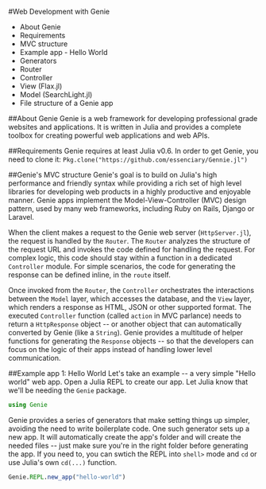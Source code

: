 #Web Development with Genie

* About Genie
* Requirements
* MVC structure
* Example app - Hello World
* Generators
* Router
* Controller
* View (Flax.jl)
* Model (SearchLight.jl)
* File structure of a Genie app

##About Genie
Genie is a web framework for developing professional grade websites and applications. It is written in Julia and provides a complete toolbox for creating powerful web applications and web APIs.

##Requirements
Genie requires at least Julia v0.6.
In order to get Genie, you need to clone it:
`Pkg.clone("https://github.com/essenciary/Gennie.jl")`

##Genie's MVC structure
Genie's goal is to build on Julia's high performance and friendly syntax while providing a rich set of high level libraries for developing web products in a highly productive and enjoyable manner. Genie apps implement the Model-View-Controller (MVC) design pattern, used by many web frameworks, including Ruby on Rails, Django or Laravel.

When the client makes a request to the Genie web server (`HttpServer.jl`), the request is handled by the `Router`. The `Router` analyzes the structure of the request URL and invokes the code defined for handling the request. For complex logic, this code should stay within a function in a dedicated `Controller` module. For simple scenarios, the code for generating the response can be defined inline, in the `route` itself.

Once invoked from the `Router`, the `Controller` orchestrates the interactions between the `Model` layer, which accesses the database, and the `View` layer, which renders a response as HTML, JSON or other supported format. The executed `Controller` function (called `action` in MVC parlance) needs to return a `HttpResponse` object -- or another object that can automatically converted by Genie (like a `String`). Genie provides a multitude of helper functions for generating the `Response` objects -- so that the developers can focus on the logic of their apps instead of handling lower level communication.

##Example app 1: Hello World
Let's take an example -- a very simple "Hello world" web app. Open a Julia REPL to create our app. Let Julia know that we'll be needing the `Genie` package.
```julia
using Genie
```
Genie provides a series of generators that make setting things up simpler, avoiding the need to write boilerplate code. One such generator sets up a new app. It will automatically create the app's folder and will create the needed files -- just make sure you're in the right folder before generating the app. If you need to, you can swtich the REPL into `shell>` mode and `cd` or use Julia's own `cd(...)` function.
```julia
Genie.REPL.new_app("hello-world")
```